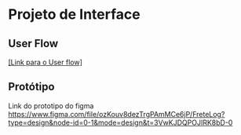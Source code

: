 
# Projeto de Interface

## User Flow

[[Link para o User flow] ](https://www.figma.com/file/ozKouv8dezTrgPAmMCe6jP/FreteLog?type=design&node-id=0-1&mode=design&t=3VwKJDQPOJIRK8bD-0)

## Protótipo

Link do prototipo do figma https://www.figma.com/file/ozKouv8dezTrgPAmMCe6jP/FreteLog?type=design&node-id=0-1&mode=design&t=3VwKJDQPOJIRK8bD-0



